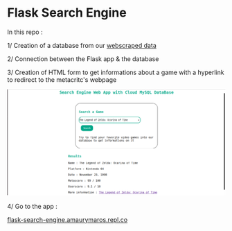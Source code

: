 # Flask Search Engine

In this repo :

1/ Creation of a database from our <a href="https://github.com/AmauryMaros/Scraping-BeautifulSoup">webscraped data</a>

2/ Connection between the Flask app & the database

3/ Creation of HTML form to get informations about a game with a hyperlink to redirect to the metacritc's webpage

<img src="https://github.com/AmauryMaros/Flask-search-engine/blob/main/static/flask-search-engine.jpg">

4/ Go to the app :

[flask-search-engine.amaurymaros.repl.co](https://flask-search-engine--amaurymaros.repl.co/)